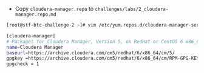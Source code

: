  * Copy `cloudera-manager.repo` to `challenges/labs/2_cloudera-manager.repo.md`
```bash
[root@stf-btc-challenge-2 ~]# vim /etc/yum.repos.d/cloudera-manager-server.repo

[cloudera-manager]
# Packages for Cloudera Manager, Version 5, on RedHat or CentOS 6 x86_64
name=Cloudera Manager
baseurl=https://archive.cloudera.com/cm5/redhat/6/x86_64/cm/5/
gpgkey =https://archive.cloudera.com/cm5/redhat/6/x86_64/cm/RPM-GPG-KEY-cloudera
gpgcheck = 1
```

